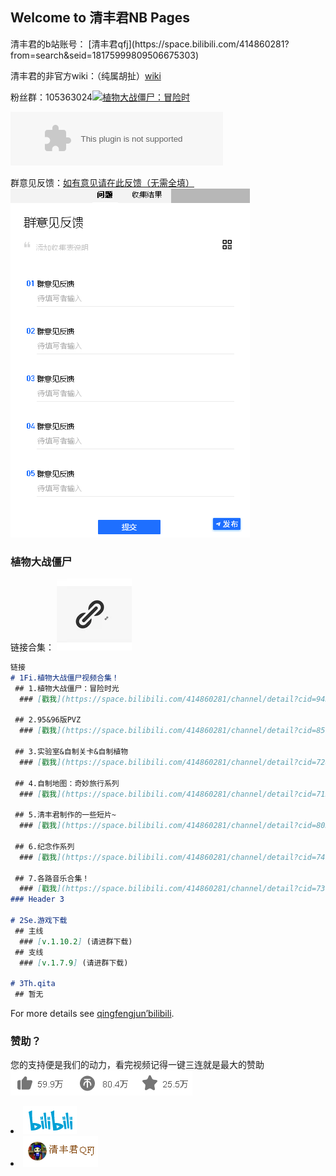 ## Welcome to 清丰君NB Pages
<style type="text/css">
  body{
  background-image: url(./home/1.png);
  background-size: 100% 100%;
  }
  </style>
</head>
清丰君的b站账号： [清丰君qfj](https://space.bilibili.com/414860281?from=search&seid=18175999809506675303) 

清丰君的非官方wiki：（纯属胡扯）[wiki](https://github.com/DTpeel/homepage/wiki)

粉丝群：105363024<a target="_blank" href="//shang.qq.com/wpa/qunwpa?idkey=44215c63afbe7ffef01a54753a3c148923c6e0bc7b061ef283f5ab59784d8f3f"><img border="0" src="//pub.idqqimg.com/wpa/images/group.png" alt="植物大战僵尸：冒险时" title="植物大战僵尸：冒险时"></a>

<embed src="//music.163.com/style/swf/widget.swf?sid=4010234&type=2&auto=1&width=320&height=66" width="340" height="86"  allowNetworking="all"></embed>

群意见反馈：[如有意见请在此反馈（无需全填）](https://docs.qq.com/form/edit/BqI21X2yZIht1QOI5S28Zx6o23ngqV2VuNpq2ufEmB36DXW34azzwf3C3fB70rLWGf2ICBVE29B7UH3NMd4r2?tdsourcetag=s_pctim_send_grpfile&ADUIN=3279587648&ADSESSION=1582451887&ADTAG=CLIENT.QQ.5603_.0&ADPUBNO=26933#/edit)
               <img src="./home/0.png">

### 植物大战僵尸
链接合集：
<img src="./home/2.png">
```markdown
链接
# 1Fi.植物大战僵尸视频合集！
 ## 1.植物大战僵尸：冒险时光
  ### [戳我](https://space.bilibili.com/414860281/channel/detail?cid=94320)

 ## 2.95&96版PVZ
  ### [戳我](https://space.bilibili.com/414860281/channel/detail?cid=85166)

 ## 3.实验室&自制关卡&自制植物
  ### [戳我](https://space.bilibili.com/414860281/channel/detail?cid=72876)

 ## 4.自制地图：奇妙旅行系列
  ### [戳我](https://space.bilibili.com/414860281/channel/detail?cid=71571)

 ## 5.清丰君制作的一些短片~
  ### [戳我](https://space.bilibili.com/414860281/channel/detail?cid=80308)

 ## 6.纪念作系列
  ### [戳我](https://space.bilibili.com/414860281/channel/detail?cid=74157)

 ## 7.各路音乐合集！
  ### [戳我](https://space.bilibili.com/414860281/channel/detail?cid=73680)
### Header 3

# 2Se.游戏下载
 ## 主线
  ### [v.1.10.2] (请进群下载) 
 ## 支线
  ### [v.1.7.9] (请进群下载)

# 3Th.qita
 ## 暂无
```

For more details see [qingfengjun’bilibili](https://space.bilibili.com/414860281/video).


### 赞助？
您的支持便是我们的动力，看完视频记得一键三连就是最大的赞助
<img src="./home/3.png">


<li class="downloads">
  <a href="https://bilibili.com"><img src="./home/4.png"></a>
</li>
<li class="downloads">
  <a href="http://wpa.qq.com/msgrd?v=3&uin=2820685440&site=qq&menu=yes"><img src="./home/5.png"></a>
</li>
